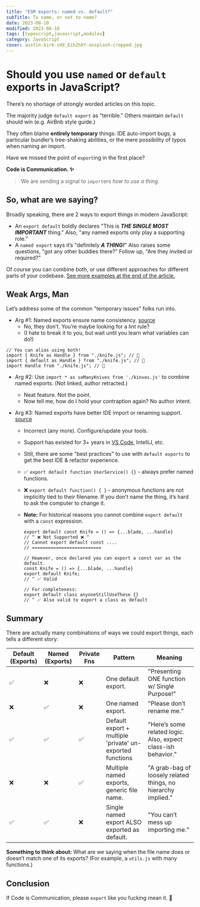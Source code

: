```yaml
---
title: "ESM exports: named vs. default?"
subTitle: To name, or not to name?
date: 2023-08-10
modified: 2023-08-18
tags: [typescript,javascript,modules]
category: JavaScript
cover: austin-kirk-cHX_Eih2hkY-unsplash-cropped.jpg
---
```


# Should you use `named` or `default` exports in JavaScript?

There’s no shortage of strongly worded articles on this topic.

The majority judge `default export` as "terrible." Others maintain `default` should win (e.g. AirBnb style guide.)

They often blame **entirely temporary** things: IDE auto-import bugs, a particular bundler’s tree-shaking abilities, or the mere possibility of typos when naming an import.

Have we missed the point of `export`ing in the first place?

**Code is Communication. ✨**

> We are sending a signal to `import`ers _how to use a thing._

## So, what are we saying?

Broadly speaking, there are 2 ways to export things in modern JavaScript:

- An `export default` boldly declares "This is **_THE SINGLE MOST IMPORTANT_** thing." Also, "any named exports only play a supporting role."
- A `named export` says it’s "definitely **_A THING!_**" Also raises some questions, "got any other buddies there?" Follow up, "Are they invited or required?"

Of course you can combine both, or use different approaches for different parts of your codebase. [See more examples at the end of the article.](#summary)

## Weak Args, Man

Let’s address some of the common "temporary issues" folks run into.

- Arg #1: Named exports ensure name consistency. [source](https://blog.neufund.org/why-we-have-banned-default-exports-and-you-should-do-the-same-d51fdc2cf2ad)
  - No, they don’t. You’re maybe looking for a lint rule?
  - (I hate to break it to you, but wait until you learn what variables can do!)

```tsx
// You can alias using both!
import { Knife as Handle } from "./knife.js"; // 🔪
import { default as Handle } from "./knife.js"; // 🔪
import Handle from "./knife.js"; // 🔪
```

- Arg #2: Use `import * as soManyKnives from './kinves.js'` to combine named exports. (Not linked, author retracted.)
  - Neat feature. Not the point.
  - Now tell me, how do I hold your contraption again? No author intent.
- Arg #3: Named exports have better IDE import or renaming support. [source](https://www.bundleapps.io/blog/use-named-exports-over-default-exports-in-javascript)

  - Incorrect (any more). Configure/update your tools.
  - Support has existed for 3+ years in [VS Code](https://github.com/microsoft/vscode/pull/94480), IntelliJ, etc.
  - Still, there are some "best practices" to use with `default exports` to get the best IDE & refactor experience.
  - ✅ `export default function UserService() {}` - always prefer named functions.
  - ❌ `export default function() { }` - anonymous functions are not implicitly tied to their filename. If you don’t name the thing, it’s hard to ask the computer to change it.
  - **Note:** For historical reasons you cannot combine `export default` with a `const` expression.

    ```tsx
    export default const Knife = () => {...blade, ...handle}
    // ^ ❌ Not Supported ❌ ^
    // Cannot export default const ....
    // ==========================

    // However, once declared you can export a const var as the default.
    const Knife = () => {...blade, ...handle}
    export default Knife;
    // ^ ✅ Valid

    // For completeness:
    export default class anyoneStillUseThese {}
    // ^ ✅ Also valid to export a class as default
    ```

## Summary

There are actually many combinations of ways we could export things, each tells a different story:

| Default (Exports) | Named (Exports) | Private Fns | Pattern                                                   | Meaning                                                       |
| ----------------- | --------------- | ----------- | --------------------------------------------------------- | ------------------------------------------------------------- |
| ✅                | ❌              | ❌          | One default export.                                       | "Presenting ONE function w/ Single Purpose!"                  |
| ❌                | ✅              | ❌          | One named export.                                         | "Please don’t rename me."                                     |
| ✅                | ✅              | ✅          | Default export + multiple 'private' un-exported functions | "Here’s some related logic. Also, expect class-ish behavior." |
| ❌                | ❌              | ✅          | Multiple named exports, generic file name.                | "A grab-bag of loosely related things, no hierarchy implied." |
| ✅                | ✅              | ❌          | Single named export ALSO exported as default.             | "You can’t mess up importing me."                             |

**Something to think about:** What are we saying when the file name does or doesn’t match one of its exports? (For example, a `utils.js` with many functions.)

## Conclusion

If Code is Communication, please `export` like you fucking mean it. 💞
